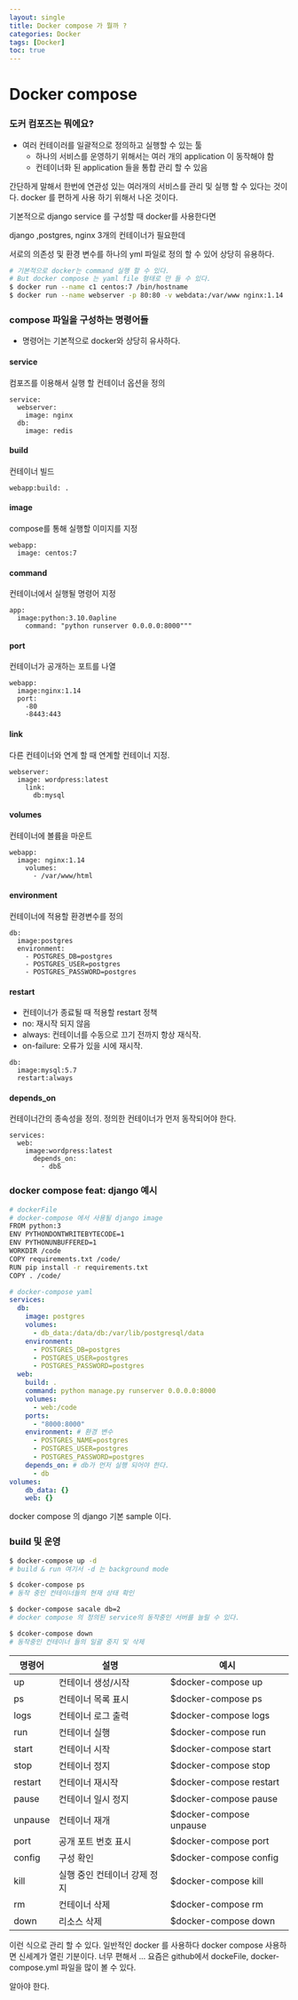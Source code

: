```yaml
---
layout: single
title: Docker compose 가 뭘까 ?
categories: Docker
tags: [Docker]
toc: true
---
```


# Docker compose

### 도커 컴포즈는 뭐에요?

* 여러 컨테이러를 일괄적으로 정의하고 실행할 수 있는 툴
    * 하나의 서비스를 운영하기 위해서는 여러 개의 application 이 동작해야 함
    * 컨테이너화 된 application 들을 통합 관리 할 수 있음

간단하게 말해서 한번에 연관성 있는 여러개의 서비스를 관리 및 실행 할 수 있다는 것이다.
docker 를 편하게 사용 하기 위해서 나온 것이다.

기본적으로 django service 를 구성할 때 docker를 사용한다면

django ,postgres, nginx 3개의 컨테이너가 필요한데 

서로의 의존성 및 환경 변수를 하나의 yml 파일로 정의 할 수 있어 상당히 유용하다.


```bash
# 기본적으로 docker는 command 실행 할 수 있다.
# But docker compose 는 yaml file 형태로 만 들 수 있다.
$ docker run --name c1 centos:7 /bin/hostname
$ docker run --name webserver -p 80:80 -v webdata:/var/www nginx:1.14
```


### compose 파일을 구성하는 명령어들
* 명령어는 기본적으로 docker와 상당히 유사하다.


#### service 
컴포즈를 이용해서 실행 할 컨테이너 옵션을 정의
```
service:
  webserver:
    image: nginx
  db:
    image: redis
```
#### build
컨테이너 빌드
```
webapp:build: .
```
#### image 
compose를 통해 실행할 이미지를 지정
```
webapp:
  image: centos:7
```
#### command 
컨테이너에서 실행될 명령어 지정
```
app:
  image:python:3.10.0apline
    command: "python runserver 0.0.0.0:8000"""
```
#### port
컨테이너가 공개하는 포트를 나열
```
webapp:
  image:nginx:1.14
  port:
    -80
    -8443:443
```
#### link
다른 컨테이너와 연계 할 때 연계할 컨테이너 지정.
```
webserver:
  image: wordpress:latest
    link:
      db:mysql
```
#### volumes
컨테이너에 볼륨을 마운트
```
webapp:
  image: nginx:1.14
    volumes:
      - /var/www/html
```
#### environment
컨테이너에 적용할 환경변수를 정의
```
db:
  image:postgres
  environment:
    - POSTGRES_DB=postgres
    - POSTGRES_USER=postgres
    - POSTGRES_PASSWORD=postgres
```
#### restart
* 컨테이너가 종료될 때 적용할 restart 정책
* no: 재시작 되지 않음
* always: 컨테이너를 수동으로 끄기 전까지 항상 재식작.
* on-failure: 오류가 있을 시에 재시작.
```
db:
  image:mysql:5.7
  restart:always
```
#### depends_on
컨테이너간의 종속성을 정의. 정의한 컨테이너가 먼저 동작되어야 한다. 
```
services:
  web:
    image:wordpress:latest
      depends_on:
        - dbß
```

### docker compose feat: django 예시


```bash
# dockerFile
# docker-compose 에서 사용될 django image
FROM python:3
ENV PYTHONDONTWRITEBYTECODE=1
ENV PYTHONUNBUFFERED=1
WORKDIR /code
COPY requirements.txt /code/
RUN pip install -r requirements.txt
COPY . /code/
```

```yaml
# docker-compose yaml
services:
  db:
    image: postgres
    volumes:
      - db_data:/data/db:/var/lib/postgresql/data
    environment:
      - POSTGRES_DB=postgres
      - POSTGRES_USER=postgres
      - POSTGRES_PASSWORD=postgres
  web:
    build: .
    command: python manage.py runserver 0.0.0.0:8000
    volumes:
      - web:/code
    ports:
      - "8000:8000"
    environment: # 환경 변수
      - POSTGRES_NAME=postgres
      - POSTGRES_USER=postgres
      - POSTGRES_PASSWORD=postgres
    depends_on: # db가 먼저 실행 되어야 한다.
      - db
volumes:
    db_data: {}
    web: {}
```

docker compose 의 django 기본 sample 이다.



### build 및 운영
```bash
$ docker-compose up -d 
# build & run 여기서 -d 는 background mode

$ dcoker-compose ps 
# 동작 중인 컨테이너들의 현재 상태 확인

$ docker-compose sacale db=2 
# docker compose 의 정의된 service의 동작중인 서버를 늘릴 수 있다.

$ dcoker-compose down 
# 동작중인 컨테이너 들의 일괄 중지 및 삭제
```


|명령어|설명|예시|
|------|---|---|
|up|컨테이너 생성/시작|$docker-compose up|
|ps|컨테이너 목록 표시|$docker-compose ps|
|logs|컨테이너 로그 출력|$docker-compose logs|
|run|컨테이너 실행|$docker-compose run|
|start|컨테이너 시작|$docker-compose start|
|stop|컨테이너 정지|$docker-compose stop|
|restart|컨테이너 재시작|$docker-compose restart|
|pause|컨테이너 일시 정지|$docker-compose pause|
|unpause|컨테이너 재개|$docker-compose unpause|
|port|공개 포트 번호 표시|$docker-compose port|
|config|구성 확인|$docker-compose config|
|kill|실행 중인 컨테이너 강제 정지| $docker-compose kill|
|rm|컨테이너 삭제|$docker-compose rm|
|down|리소스 삭제|$docker-compose down|

이런 식으로 관리 할 수 있다.
일반적인 docker 를 사용하다 docker compose 사용하면 신세계가 열린 기분이다.
너무 편해서 ...
요즘은 github에서 dockeFile, docker-compose.yml 파일을 많이 볼 수 있다.

알아야 한다.